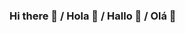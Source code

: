 ### Hi there 👋 / Hola 👋 / Hallo 👋 / Olá 👋

<!--
**erijotur/erijotur** is a ✨ _special_ ✨ repository because its `README.md` (this file) appears on your GitHub profile.

Here are some ideas to get you started:

- 🔭 I’m currently working on the project of my life!
- 🌱 I’m currently learning programing techniques!
- 👯 I’m looking to collaborate with everyone who is interested!
- 🤔 I’m looking for help with some programming methods!
- 💬 Ask me about anything you need!
- ⚡ Fun fact: I really enjoy learning new tihings every day!
-->
